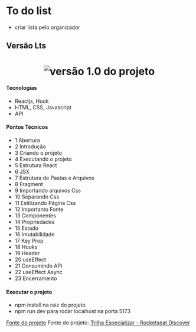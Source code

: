 # To do list

- criar lista pelo organizador

## Versão Lts

<h1 align="center">
    <img alt="versão 1.0 do projeto" title="#lista-dapelada" src="./.github/tela-versao-lts.jpg">
</h1>

#### Tecnologias

- Reactjs, Hook
- HTML, CSS, Javascript
- API

#### Pontos Técnicos

- 1 Abertura
- 2 Introdução
- 3 Criando o projeto
- 4 Executando o projeto
- 5 Estrutura React
- 6 JSX
- 7 Estrutura de Pastas e Arquivos
- 8 Fragment
- 9 Importando arquivos Css
- 10 Separando Css
- 11 Estilizando Página Css
- 12 Importanto Fonte
- 13 Componentes
- 14 Propriedades
- 15 Estado
- 16 Imutabilidade
- 17 Key Prop
- 18 Hooks
- 19 Header
- 20 useEffect
- 21 Consumindo API
- 22 useEffect Async
- 23 Encerramento

#### Executar o projeto

- npm install na raiz do projeto
- npm run dev para rodar localhost na porta 5173

[Fonte do projeto](https://app.rocketseat.com.br/discover/course/especializar-react/especializar-react/encerramento-4)
Fonte do projeto: [Trilha Especializar - Rocketseat Discover](https://www.rocketseat.com.br/) 
